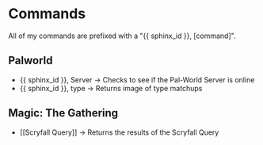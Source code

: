# Commands

All of my commands are prefixed with a "{{ sphinx_id }}, [command]".

## Palworld

- {{ sphinx_id }}, Server -> Checks to see if the Pal-World Server is online
- {{ sphinx_id }}, type   -> Returns image of type matchups

## Magic: The Gathering

- [[Scryfall Query]] -> Returns the results of the Scryfall Query